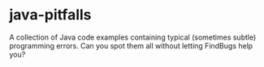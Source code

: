 java-pitfalls
=============

A collection of Java code examples containing typical (sometimes subtle) programming errors. Can you spot them all without letting FindBugs help you?

